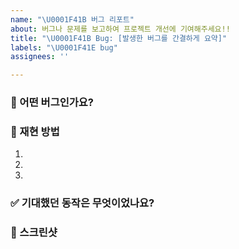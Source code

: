 ```yaml
---
name: "\U0001F41B 버그 리포트"
about: 버그나 문제를 보고하여 프로젝트 개선에 기여해주세요!!
title: "\U0001F41B Bug: [발생한 버그를 간결하게 요약]"
labels: "\U0001F41E bug"
assignees: ''

---
```


### 🐛 어떤 버그인가요?
<!-- 발견하신 버그에 대해 명확하고 간결하게 설명해주세요. -->


### 🤔 재현 방법
<!-- 버그를 재현하기 위한 순서를 구체적으로 작성해주세요. -->
<!-- 예시:
1. '...'  API를 요청합니다.
2. '....' 파라미터가 누락되었습니다.
3. '....' 오류가 발생하는 것을 확인합니다.
-->

1.
2.
3.


### ✅ 기대했던 동작은 무엇이었나요?
<!-- 버그가 없었다면 어떻게 동작해야 하는지에 대해 설명해주세요. -->



### 📸 스크린샷
<!-- 가능하다면, 문제 상황을 이해하는 데 도움이 되는 스크린샷을 첨부해주세요. -->
